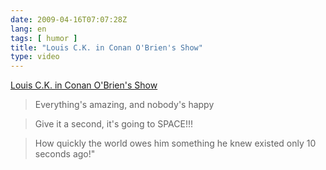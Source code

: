```yaml
---
date: 2009-04-16T07:07:28Z
lang: en
tags: [ humor ]
title: "Louis C.K. in Conan O'Brien's Show"
type: video
---
```


[Louis C.K. in Conan O'Brien's Show](http://www.youtube.com/watch?v=-LkusicUL2s)

> Everything's amazing, and nobody's happy

> Give it a second, it's going to SPACE!!!

> How quickly the world owes him something he knew existed only 10 seconds ago!"

